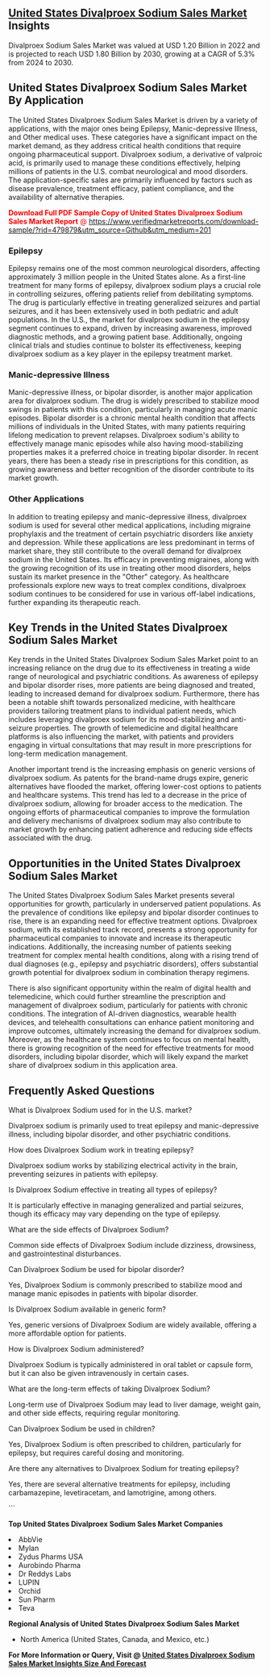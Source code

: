 <h2><a href="https://www.verifiedmarketreports.com/download-sample/?rid=479879&amp;utm_source=Github&amp;utm_medium=201" target="_blank">United States Divalproex Sodium Sales Market</a> Insights</h2><p>Divalproex Sodium Sales Market was valued at USD 1.20 Billion in 2022 and is projected to reach USD 1.80 Billion by 2030, growing at a CAGR of 5.3% from 2024 to 2030.</p><p><h2>United States Divalproex Sodium Sales Market By Application</h2><p>The United States Divalproex Sodium Sales Market is driven by a variety of applications, with the major ones being Epilepsy, Manic-depressive Illness, and Other medical uses. These categories have a significant impact on the market demand, as they address critical health conditions that require ongoing pharmaceutical support. Divalproex sodium, a derivative of valproic acid, is primarily used to manage these conditions effectively, helping millions of patients in the U.S. combat neurological and mood disorders. The application-specific sales are primarily influenced by factors such as disease prevalence, treatment efficacy, patient compliance, and the availability of alternative therapies. <p><span class=""><span style="color: #ff0000;"><strong>Download Full PDF Sample Copy of United States Divalproex Sodium Sales Market Report</strong> @ </span><a href="https://www.verifiedmarketreports.com/download-sample/?rid=479879&amp;utm_source=Github&amp;utm_medium=201" target="_blank">https://www.verifiedmarketreports.com/download-sample/?rid=479879&amp;utm_source=Github&amp;utm_medium=201</a></span></p></p><h3>Epilepsy</h3><p>Epilepsy remains one of the most common neurological disorders, affecting approximately 3 million people in the United States alone. As a first-line treatment for many forms of epilepsy, divalproex sodium plays a crucial role in controlling seizures, offering patients relief from debilitating symptoms. The drug is particularly effective in treating generalized seizures and partial seizures, and it has been extensively used in both pediatric and adult populations. In the U.S., the market for divalproex sodium in the epilepsy segment continues to expand, driven by increasing awareness, improved diagnostic methods, and a growing patient base. Additionally, ongoing clinical trials and studies continue to bolster its effectiveness, keeping divalproex sodium as a key player in the epilepsy treatment market.</p><h3>Manic-depressive Illness</h3><p>Manic-depressive illness, or bipolar disorder, is another major application area for divalproex sodium. The drug is widely prescribed to stabilize mood swings in patients with this condition, particularly in managing acute manic episodes. Bipolar disorder is a chronic mental health condition that affects millions of individuals in the United States, with many patients requiring lifelong medication to prevent relapses. Divalproex sodium's ability to effectively manage manic episodes while also having mood-stabilizing properties makes it a preferred choice in treating bipolar disorder. In recent years, there has been a steady rise in prescriptions for this condition, as growing awareness and better recognition of the disorder contribute to its market growth.</p><h3>Other Applications</h3><p>In addition to treating epilepsy and manic-depressive illness, divalproex sodium is used for several other medical applications, including migraine prophylaxis and the treatment of certain psychiatric disorders like anxiety and depression. While these applications are less predominant in terms of market share, they still contribute to the overall demand for divalproex sodium in the United States. Its efficacy in preventing migraines, along with the growing recognition of its use in treating other mood disorders, helps sustain its market presence in the "Other" category. As healthcare professionals explore new ways to treat complex conditions, divalproex sodium continues to be considered for use in various off-label indications, further expanding its therapeutic reach.</p><h2>Key Trends in the United States Divalproex Sodium Sales Market</h2><p>Key trends in the United States Divalproex Sodium Sales Market point to an increasing reliance on the drug due to its effectiveness in treating a wide range of neurological and psychiatric conditions. As awareness of epilepsy and bipolar disorder rises, more patients are being diagnosed and treated, leading to increased demand for divalproex sodium. Furthermore, there has been a notable shift towards personalized medicine, with healthcare providers tailoring treatment plans to individual patient needs, which includes leveraging divalproex sodium for its mood-stabilizing and anti-seizure properties. The growth of telemedicine and digital healthcare platforms is also influencing the market, with patients and providers engaging in virtual consultations that may result in more prescriptions for long-term medication management.</p><p>Another important trend is the increasing emphasis on generic versions of divalproex sodium. As patents for the brand-name drugs expire, generic alternatives have flooded the market, offering lower-cost options to patients and healthcare systems. This trend has led to a decrease in the price of divalproex sodium, allowing for broader access to the medication. The ongoing efforts of pharmaceutical companies to improve the formulation and delivery mechanisms of divalproex sodium may also contribute to market growth by enhancing patient adherence and reducing side effects associated with the drug.</p><h2>Opportunities in the United States Divalproex Sodium Sales Market</h2><p>The United States Divalproex Sodium Sales Market presents several opportunities for growth, particularly in underserved patient populations. As the prevalence of conditions like epilepsy and bipolar disorder continues to rise, there is an expanding need for effective treatment options. Divalproex sodium, with its established track record, presents a strong opportunity for pharmaceutical companies to innovate and increase its therapeutic indications. Additionally, the increasing number of patients seeking treatment for complex mental health conditions, along with a rising trend of dual diagnoses (e.g., epilepsy and psychiatric disorders), offers substantial growth potential for divalproex sodium in combination therapy regimens.</p><p>There is also significant opportunity within the realm of digital health and telemedicine, which could further streamline the prescription and management of divalproex sodium, particularly for patients with chronic conditions. The integration of AI-driven diagnostics, wearable health devices, and telehealth consultations can enhance patient monitoring and improve outcomes, ultimately increasing the demand for divalproex sodium. Moreover, as the healthcare system continues to focus on mental health, there is growing recognition of the need for effective treatments for mood disorders, including bipolar disorder, which will likely expand the market share of divalproex sodium in this application area.</p><h2>Frequently Asked Questions</h2><p>What is Divalproex Sodium used for in the U.S. market?</p><p>Divalproex sodium is primarily used to treat epilepsy and manic-depressive illness, including bipolar disorder, and other psychiatric conditions.</p><p>How does Divalproex Sodium work in treating epilepsy?</p><p>Divalproex sodium works by stabilizing electrical activity in the brain, preventing seizures in patients with epilepsy.</p><p>Is Divalproex Sodium effective in treating all types of epilepsy?</p><p>It is particularly effective in managing generalized and partial seizures, though its efficacy may vary depending on the type of epilepsy.</p><p>What are the side effects of Divalproex Sodium?</p><p>Common side effects of Divalproex Sodium include dizziness, drowsiness, and gastrointestinal disturbances.</p><p>Can Divalproex Sodium be used for bipolar disorder?</p><p>Yes, Divalproex Sodium is commonly prescribed to stabilize mood and manage manic episodes in patients with bipolar disorder.</p><p>Is Divalproex Sodium available in generic form?</p><p>Yes, generic versions of Divalproex Sodium are widely available, offering a more affordable option for patients.</p><p>How is Divalproex Sodium administered?</p><p>Divalproex Sodium is typically administered in oral tablet or capsule form, but it can also be given intravenously in certain cases.</p><p>What are the long-term effects of taking Divalproex Sodium?</p><p>Long-term use of Divalproex Sodium may lead to liver damage, weight gain, and other side effects, requiring regular monitoring.</p><p>Can Divalproex Sodium be used in children?</p><p>Yes, Divalproex Sodium is often prescribed to children, particularly for epilepsy, but requires careful dosing and monitoring.</p><p>Are there any alternatives to Divalproex Sodium for treating epilepsy?</p><p>Yes, there are several alternative treatments for epilepsy, including carbamazepine, levetiracetam, and lamotrigine, among others.</p>```</p><p><strong>Top United States Divalproex Sodium Sales Market Companies</strong></p><div data-test-id=""><p><li>AbbVie</li><li> Mylan</li><li> Zydus Pharms USA</li><li> Aurobindo Pharma</li><li> Dr Reddys Labs</li><li> LUPIN</li><li> Orchid</li><li> Sun Pharm</li><li> Teva</li></p><div><strong>Regional Analysis of&nbsp;United States Divalproex Sodium Sales Market</strong></div><ul><li dir="ltr"><p dir="ltr">North America&nbsp;(United States, Canada, and Mexico, etc.)</p></li></ul><p><strong>For More Information or Query, Visit @&nbsp;</strong><strong><a href="https://www.verifiedmarketreports.com/product/divalproex-sodium-sales-market-size-and-forecast/?utm_source=Github&amp;utm_medium=201" target="_blank">United States Divalproex Sodium Sales Market Insights Size And Forecast</a></strong></p></div>
